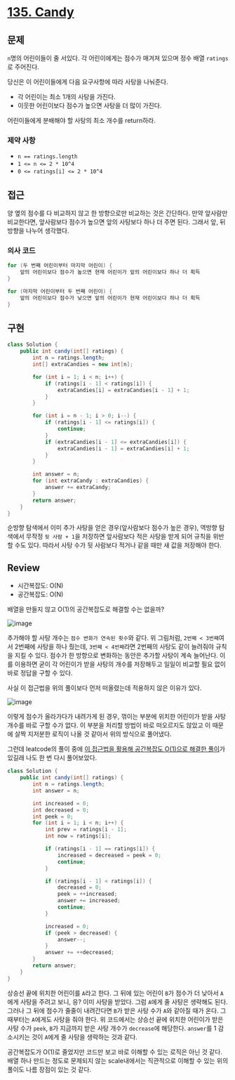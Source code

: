 # **[135. Candy](https://leetcode.com/problems/candy/)**

## 문제

`n`명의 어린이들이 줄 서있다. 각 어린이에게는 점수가 매겨져 있으며 정수 배열 `ratings`로 주어진다.

당신은 이 어린이들에게 다음 요구사항에 따라 사탕을 나눠준다.

- 각 어린이는 최소 1개의 사탕을 가진다.
- 이웃한 어린이보다 점수가 높으면 사탕을 더 많이 가진다.

어린이들에게 분배해야 할 사탕의 최소 개수를 return하라.

### 제약 사항

- `n == ratings.length`
- `1 <= n <= 2 * 10^4`
- `0 <= ratings[i] <= 2 * 10^4`

## 접근

양 옆의 점수를 다 비교하지 않고 한 방향으로만 비교하는 것은 간단하다. 만약 앞사람만 비교한다면, 앞사람보다 점수가 높으면 앞의 사탕보다 하나 더 주면 된다.  그래서 앞, 뒤 방향을 나누어 생각했다.

### 의사 코드

```java
for (두 번째 어린이부터 마지막 어린이) {
	앞의 어린이보다 점수가 높으면 현재 어린이가 앞의 어린이보다 하나 더 획득
}

for (마지막 어린이부터 두 번째 어린이) {
	앞의 어린이보다 점수가 낮으면 앞의 어린이가 현재 어린이보다 하나 더 획득
}
```

## 구현

```java
class Solution {
    public int candy(int[] ratings) {
        int n = ratings.length;
        int[] extraCandies = new int[n];

        for (int i = 1; i < n; i++) {
            if (ratings[i - 1] < ratings[i]) {
                extraCandies[i] = extraCandies[i - 1] + 1;
            }
        }

        for (int i = n - 1; i > 0; i--) {
            if (ratings[i - 1] <= ratings[i]) {
                continue;
            }
            if (extraCandies[i - 1] <= extraCandies[i]) {
                extraCandies[i - 1] = extraCandies[i] + 1;
            }
        }

        int answer = n;
        for (int extraCandy : extraCandies) {
            answer += extraCandy;
        }
        return answer;
    }
}
```

순방향 탐색에서 이미 추가 사탕을 얻은 경우(앞사람보다 점수가 높은 경우), 역방향 탐색에서 무작정 `뒷 사람 + 1`을 저장하면  앞사람보다 적은 사탕을 받게 되어 규칙을 위반할 수도 있다. 따라서 사탕 수가 뒷 사람보다 적거나 같을 때만 새 값을 저장해야 한다.

## Review

- 시간복잡도: O(N)
- 공간복잡도: O(N)

배열을 만들지 않고 O(1)의 공간복잡도로 해결할 수는 없을까?

![image](https://github.com/YJGwon/leetcode-top-interview-150/assets/89305335/2ab80649-7157-42a0-abf1-c10a86ee1343)

추가해야 할 사탕 개수는 `점수 변화가 연속된 횟수`와 같다. 위 그림처럼, `2번째 < 3번째`여서 2번째에 사탕을 하나 줬는데, `3번째 < 4번째`라면 2번째의 사탕도 같이 늘려줘야 규칙을 지킬 수 있다. 점수가 한 방향으로 변화하는 동안은 추가할 사탕이 계속 늘어난다. 이를 이용하면 굳이 각 어린이가 받을 사탕의 개수를 저장해두고 일일이 비교할 필요 없이 바로 정답을 구할 수 있다.

사실 이 접근법을 위의 풀이보다 먼저 떠올렸는데 적용하지 않은 이유가 있다.

![image](https://github.com/YJGwon/leetcode-top-interview-150/assets/89305335/82d448c4-8f35-4939-a4e5-1dda19e9d95c)

이렇게 점수가 올라가다가 내려가게 된 경우, 꺾이는 부분에 위치한 어린이가 받을 사탕 개수를 바로 구할 수가 없다. 이 부분을 처리할 방법이 바로 떠오르지도 않았고 이 때문에 살짝 지저분한 로직이 나올 것 같아서 위의 방식으로 풀어냈다.

그런데 leatcode의 풀이 중에 [이 접근법을 활용해 공간복잡도 O(1)으로 해결한 풀이](https://leetcode.com/problems/candy/solutions/135698/simple-solution-with-one-pass-using-o-1-space/?envType=study-plan-v2&envId=top-interview-150)가 있길래 나도 한 번 다시 풀어보았다.

```java
class Solution {
    public int candy(int[] ratings) {
        int n = ratings.length;
        int answer = n;

        int increased = 0;
        int decreased = 0;
        int peek = 0;
        for (int i = 1; i < n; i++) {
            int prev = ratings[i - 1];
            int now = ratings[i];

            if (ratings[i - 1] == ratings[i]) {
                increased = decreased = peek = 0;
                continue;
            }

            if (ratings[i - 1] < ratings[i]) {
                decreased = 0;
                peek = ++increased;
                answer += increased;
                continue;
            }

            increased = 0;
            if (peek > decreased) {
                answer--;
            }
            answer += ++decreased;
        }
        return answer;
    }
}
```

상승선 끝에 위치한 어린이를 `A`라고 한다. 그 뒤에 있는 어린이 `B`가 점수가 더 낮아서 `A`에게 사탕을 주려고 보니, 응? 이미 사탕을 받았다. 그럼 `A`에게 줄 사탕은 생략해도 된다. 그러나 그 뒤에 점수가 줄줄이 내려간다면 `B`가 받은 사탕 수가 `A`와 같아질 때가 온다. 그 때부터는 `A`에게도 사탕을 줘야 한다. 위 코드에서는 상승선 끝에 위치한 어린이가 받은 사탕 수가 `peek`, `B`가 지금까지 받은 사탕 개수가 `decrease`에 해당한다. `answer`를 1 감소시키는 것이 `A`에게 줄 사탕을 생략하는 것과 같다.

공간복잡도가 O(1)로 줄었지만 코드만 보고 바로 이해할 수 있는 로직은 아닌 것 같다. 배열 하나 만드는 정도로 문제되지 않는 scale내에서는 직관적으로 이해할 수 있는 위의 풀이도 나름 장점이 있는 것 같다.
